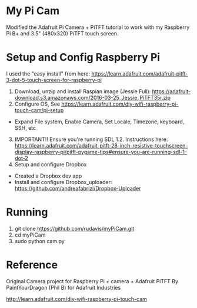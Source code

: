 My Pi Cam
=========

Modified the Adafruit Pi Camera + PiTFT tutorial to work with my Raspberry Pi B+ and 3.5" (480x320) PiTFT touch screen.

Setup and Config Raspberry Pi
===================
I used the "easy install" from here:  https://learn.adafruit.com/adafruit-pitft-3-dot-5-touch-screen-for-raspberry-pi

1. Download, unzip and install Raspian image (Jessie Full):  https://adafruit-download.s3.amazonaws.com/2016-03-25_Jessie_PiTFT35r.zip
2. Configure OS,  See https://learn.adafruit.com/diy-wifi-raspberry-pi-touch-cam/pi-setup
* Expand File system, Enable Camera, Set Locale, Timezone, keyboard, SSH, etc
3. IMPORTANT!!  Ensure you're running SDL 1.2.  Instructions here: https://learn.adafruit.com/adafruit-pitft-28-inch-resistive-touchscreen-display-raspberry-pi/pitft-pygame-tips#ensure-you-are-running-sdl-1-dot-2
4. Setup and configure Dropbox
* Created a Dropbox dev app
* Install and configure Dropbox_uploader: https://github.com/andreafabrizi/Dropbox-Uploader

Running
=======
1. git clone https://github.com/rudavis/myPiCam.git
2. cd myPiCam
3. sudo python cam.py


Reference
=========
Original Camera project for Raspberry Pi + camera + Adafruit PiTFT
By PaintYourDragon (Phil B) for Adafruit Industries

http://learn.adafruit.com/diy-wifi-raspberry-pi-touch-cam
